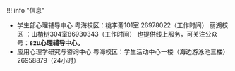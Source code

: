 !!! info "信息"

* 学生部心理辅导中心 
  粤海校区：桃李斋101室 26978022（工作时间） 
  丽湖校区 ：山楂树304室86930343（工作时间）
  也提供线上服务，可关注公众号：**szu心理辅导中心。**
* 应用心理学研究与咨询中心
  粤海校区：学生活动中心一楼（海边游泳池三楼）
  26958879（24小时）
